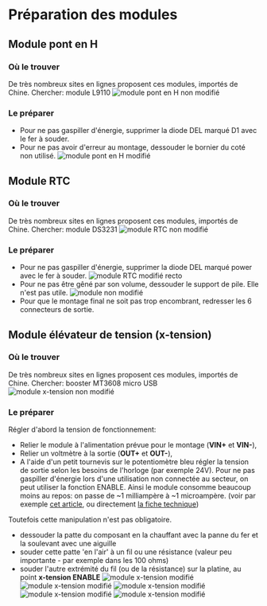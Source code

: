 # Préparation des modules
## Module pont en H
### Où le trouver
De très nombreux sites en lignes proposent ces modules, importés de Chine. Chercher: module L9110
![module pont en H non modifié](../PHOTOS/modules/pontH-nonModifié.JPG)
### Le préparer
 - Pour ne pas gaspiller d'énergie, supprimer la diode DEL marqué D1 avec le fer à souder.
 - Pour ne pas avoir d'erreur au montage, dessouder le bornier du coté non utilisé.
![module pont en H modifié](../PHOTOS/modules/pontH-modifié.JPG)
## Module RTC
### Où le trouver
De très nombreux sites en lignes proposent ces modules, importés de Chine. Chercher: module DS3231
![module RTC non modifié](../PHOTOS/modules/RTC-nonModifié.JPG)
### Le préparer
 - Pour ne pas gaspiller d'énergie, supprimer la diode DEL marqué power avec le fer à souder.
![module RTC modifié recto](../PHOTOS/modules/RTC-rectoModifié.JPG)
 - Pour ne pas être gêné par son volume, dessouder le support de pile. Elle n'est pas utile.
![module non modifié](../PHOTOS/modules/RTC-versoModifié.JPG)
 - Pour que le montage final ne soit pas trop encombrant, redresser les 6 connecteurs de sortie.
## Module élévateur de tension (x-tension)
### Où le trouver
De très nombreux sites en lignes proposent ces modules, importés de Chine. Chercher: booster MT3608 micro USB
![module x-tension non modifié](../PHOTOS/modules/x-tension-nonModifié.JPG)
### Le préparer
Régler d'abord la tension de fonctionnement:
 - Relier le module à l'alimentation prévue pour le montage (**VIN+** et **VIN-**),
 - Relier un voltmètre à la sortie (**OUT+** et **OUT-**),
 - A l'aide d'un petit tournevis sur le potentiomètre bleu régler la tension de sortie selon les besoins de l'horloge (par exemple 24V).
Pour ne pas gaspiller d'énergie lors d'une utilisation non connectée au secteur, on peut utiliser la fonction ENABLE.
Ainsi le module consomme beaucoup moins au repos: on passe de ~1 milliampère à ~1 microampère.
(voir par exemple [cet article](https://hackaday.com/2019/01/27/reworking-mt3608-boost-converters-for-lower-idle-current-draw/), ou 
directement [la fiche technique](https://www.olimex.com/Products/Breadboarding/BB-PWR-3608/resources/MT3608.pdf))

Toutefois cette manipulation n'est pas obligatoire.
 - dessouder la patte du composant en la chauffant avec la panne du fer et la soulevant avec une aiguille
 - souder cette patte 'en l'air' à un fil ou une résistance (valeur peu importante - par exemple dans les 100 ohms)
 - souder l'autre extrémité du fil (ou de la résistance) sur la platine, au point **x-tension ENABLE**
![module x-tension modifié](../PHOTOS/modules/x-tension-modifié-1.JPG)
![module x-tension modifié](../PHOTOS/modules/x-tension-modifié-2a.JPG)
![module x-tension modifié](../PHOTOS/modules/x-tension-modifié-2b.JPG)
![module x-tension modifié](../PHOTOS/modules/x-tension-modifié-3a.JPG)
![module x-tension modifié](../PHOTOS/modules/x-tension-modifié-3b.JPG)

